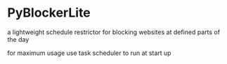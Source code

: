 # PyBlockerLite
a lightweight schedule restrictor for blocking websites at defined parts of the day

for maximum usage use task scheduler to run at start up
